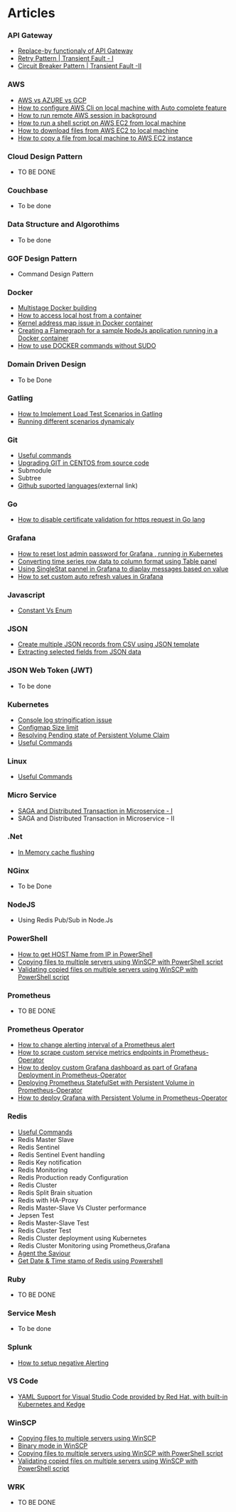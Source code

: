 # Articles

### API Gateway  
* [Replace-by functionaly of API Gateway](ApiGateway/Art-1/apigateway_replaceby_functionality.md)
* [Retry Pattern | Transient Fault - I](ApiGateway/Art-2/TransientFault-I.md)
* [Circuit Breaker Pattern | Transient Fault -II](ApiGateway/Art-3/TransientFault-II.md)

### AWS
* [AWS vs AZURE vs GCP](AWS/Art-1/aws_azure_gcp.md)
* [How to configure AWS Cli on local machine with Auto complete feature](AWS/Art-2/local_awscli_configure.md)
* [How to run remote AWS session in background](AWS/Art-3/remote_aws_session_background.md)
* [How to run a shell script on AWS EC2 from local machine](AWS/Art-4/run_shellscript_aws_ec2_local.md)
* [How to download files from AWS EC2 to local machine](AWS/Art-5/download_from_aws_ec2_local.md)
* [How to copy a file from local machine to AWS EC2 instance ](AWS/Art-6/copy_file_local_to_ec2.md)

### Cloud Design Pattern
* TO BE DONE

### Couchbase
* To be done

### Data Structure and Algorothims
* To be done

### GOF Design Pattern
* Command Design Pattern

### Docker
* [Multistage Docker building](Docker/Art-1/multi_stage_build.md)
* [How to access local host from a container](Docker/Art-2/access_localhost.md)
* [Kernel address map issue in Docker container](Docker/Art-3/kernel_addressmap_error.md)
* [Creating a Flamegraph for a sample NodeJs application running in a Docker container](Docker/Art-4/flamegraph_docker_nodeapp.md)
* [How to use DOCKER commands without SUDO](Docker/Art-5/use_docker_without_sudo.md)

### Domain Driven Design  
* To be Done

### Gatling
* [How to Implement Load Test Scenarios in Gatling](Gatling/Art-2/howto_loadtest.md)
* [Running different scenarios dynamicaly](Gatling/Art-1/dynamic_scenarios.md)

### Git
* [Useful commands](Git/Art-1/useful_commands.md)
* [Upgrading GIT in CENTOS from source code](Git/Art-2/upgrade_git_in_centos.md)
* Submodule
* Subtree
* [Github suported languages](https://github.com/github/linguist/blob/master/lib/linguist/languages.yml)(external link)

### Go
* [How to disable certificate validation for https request in Go lang](Go/Art-1/disable_https_cert_validation.md)

### Grafana
* [How to reset lost admin password for Grafana , running in Kubernetes](Grafana/Art-1/reset_admin_pwd.md)
* [Converting time series row data to column format using Table panel](Grafana/Art-2/timeseries_row_to_column.md)
* [Using SingleStat pannel in Grafana to diaplay messages based on value](Grafana/Art-3/singlestat_panel.md)
* [How to set custom auto refresh values in Grafana](Grafana/Art-4/auto_refresh_grafana.md)

### Javascript
* [Constant Vs Enum](JavaScript/Art-1/const_vs_enum.md)

### JSON
* [Create multiple JSON records from CSV using JSON template](JSON/Art-1/json_record_from_csv.md)
* [Extracting selected fields from JSON data](JSON/Art-2/extract_field_from_json.md)

### JSON Web Token (JWT)
* To be done

### Kubernetes
* [Console log stringification issue](Kubernetes/Art-1/console_log_strigification_issue.md)
* [Configmap Size limit](Kubernetes/Art-2/configmap_size_limit.md)
* [Resolving Pending state of Persistent Volume Claim](Kubernetes/Art-3/pending_state_pvc.md)
* [Useful Commands](Kubernetes/Art-4/useful_commands.md)


### Linux
* [Useful Commands](Linux/Art-1/useful_commands.md)

### Micro Service
* [SAGA and Distributed Transaction in Microservice - I](Microservice/Art-1/saga_pattern1.md)
* SAGA and Distributed Transaction in Microservice - II

### .Net
* [In Memory cache flushing](DotNet/Art-1/inmemory_cache_flushing.md)

### NGinx
* To be Done

### NodeJS
* Using Redis Pub/Sub in Node.Js

### PowerShell
* [How to get HOST Name from IP in PowerShell](PowerShell/Art-1/hostname_from_ip.md)
* [Copying files to multiple servers using WinSCP with PowerShell script](PowerShell/Art-2/copyfile_to_multiple_server.md)
* [Validating copied files on multiple servers using WinSCP with PowerShell script](PowerShell/Art-3/validate_copiedfile_to_multiple_server.md)

### Prometheus 
* TO BE DONE

### Prometheus Operator
* [How to change alerting interval of a Prometheus alert](PrometheusOperator/Art-1/change_alert_interval.md)
* [How to scrape custom service metrics endpoints in Prometheus-Operator](PrometheusOperator/Art-2/scrape_custom_endpoint.md)
* [How to deploy custom Grafana dashboard as part of Grafana Deployment in Prometheus-Operator](PrometheusOperator/Art-3/deploy_custom_grafana_dashboard.md)
* [Deploying Prometheus StatefulSet with Persistent Volume in Prometheus-Operator](PrometheusOperator/Art-4/deploy_pss_with_pv.md)
* [How to deploy Grafana with Persistent Volume in Prometheus-Operator](PrometheusOperator/Art-5/deploy_grafana_with_pv.md)

### Redis
* [Useful Commands](Redis/Art-3/useful_commands.md)
* Redis Master Slave
* Redis Sentinel 
* Redis Sentinel Event handling
* Redis Key notification
* Redis Monitoring
* Redis Production ready Configuration
* Redis Cluster
* Redis Split Brain situation
* Redis with HA-Proxy
* Redis Master-Slave Vs Cluster performance
* Jepsen Test
* Redis Master-Slave Test
* Redis Cluster Test
* Redis Cluster deployment using Kubernetes
* Redis Cluster Monitoring using Prometheus,Grafana
* [Agent the Saviour](Redis/Art-1/Agent_the_Saviour.md)
* [Get Date & Time stamp of Redis using Powershell](Redis/Art-2/redis_datetime_powershell.md)


### Ruby
* TO BE DONE

### Service Mesh
* To be done

### Splunk
* [How to setup negative Alerting](Splunk/Art-1/negative_alerting.md)

### VS Code
* [YAML Support for Visual Studio Code provided by Red Hat, with built-in Kubernetes and Kedge](VSCode/Art-1/yaml_support.md)

### WinSCP
* [Copying files to multiple servers using WinSCP](WinSCP/Art-1/copy_file_multiple_server.md)
* [Binary mode in WinSCP](WinSCP/Art-2/binary_mode.md)
* [Copying files to multiple servers using WinSCP with PowerShell script](PowerShell/Art-2/copyfile_to_multiple_server.md)
* [Validating copied files on multiple servers using WinSCP with PowerShell script](PowerShell/Art-3/validate_copiedfile_to_multiple_server.md)

### WRK
* TO BE DONE
